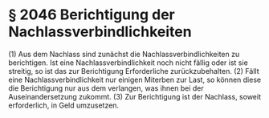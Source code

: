 # § 2046 Berichtigung der Nachlassverbindlichkeiten
(1) Aus dem Nachlass sind zunächst die Nachlassverbindlichkeiten zu berichtigen. Ist eine Nachlassverbindlichkeit noch nicht fällig oder ist sie streitig, so ist das zur Berichtigung Erforderliche zurückzubehalten.
(2) Fällt eine Nachlassverbindlichkeit nur einigen Miterben zur Last, so können diese die Berichtigung nur aus dem verlangen, was ihnen bei der Auseinandersetzung zukommt.
(3) Zur Berichtigung ist der Nachlass, soweit erforderlich, in Geld umzusetzen.